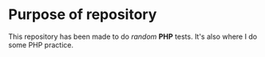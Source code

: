 # Purpose of repository
This repository has been made to do _random_ **PHP** tests.
It's also where I do some PHP practice.